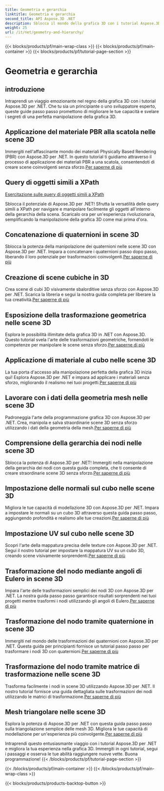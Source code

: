 ```yaml
---
title: Geometria e gerarchia
linktitle: Geometria e gerarchia
second_title: API Aspose.3D .NET
description: Sblocca il mondo della grafica 3D con i tutorial Aspose.3D per .NET. Dall'applicazione dei materiali PBR alle trasformazioni geometriche, padroneggia ogni aspetto senza sforzo.
weight: 25
url: /it/net/geometry-and-hierarchy/
---
```


{{< blocks/products/pf/main-wrap-class >}}
{{< blocks/products/pf/main-container >}}
{{< blocks/products/pf/tutorial-page-section >}}

# Geometria e gerarchia

## introduzione

Intraprendi un viaggio emozionante nel regno della grafica 3D con i tutorial Aspose.3D per .NET. Che tu sia un principiante o uno sviluppatore esperto, queste guide passo passo promettono di migliorare le tue capacità e svelare i segreti di una perfetta manipolazione della grafica 3D.

## Applicazione del materiale PBR alla scatola nelle scene 3D

 Immergiti nell'affascinante mondo dei materiali Physically Based Rendering (PBR) con Aspose.3D per .NET. In questo tutorial ti guidiamo attraverso il processo di applicazione dei materiali PBR a una scatola, consentendoti di creare scene coinvolgenti senza sforzo.[Per saperne di più](./apply-pbr-material-to-box/)


## Query di oggetti simili a XPath

[Esercitazione sulle query di oggetti simili a XPath](./xpath-like-object-queries/)

Sblocca il potenziale di Aspose.3D per .NET! Sfrutta la versatilità delle query simili a XPath per navigare e manipolare facilmente gli oggetti all'interno della gerarchia della scena. Scaricalo ora per un'esperienza rivoluzionaria, semplificando la manipolazione della grafica 3D come mai prima d'ora.


## Concatenazione di quaternioni in scene 3D

 Sblocca la potenza della manipolazione dei quaternioni nelle scene 3D con Aspose.3D per .NET. Impara a concatenare i quaternioni passo dopo passo, liberando il loro potenziale per trasformazioni coinvolgenti.[Per saperne di più](./concatenate-quaternions/)

## Creazione di scene cubiche in 3D

Crea scene di cubi 3D visivamente sbalorditive senza sforzo con Aspose.3D per .NET. Scarica la libreria e segui la nostra guida completa per liberare la tua creatività.[Per saperne di più](./create-cube-scenes/)

## Esposizione della trasformazione geometrica nelle scene 3D

 Esplora le possibilità illimitate della grafica 3D in .NET con Aspose.3D. Questo tutorial svela l'arte delle trasformazioni geometriche, fornendoti le competenze per manipolare le scene senza sforzo.[Per saperne di più](./expose-geometric-transformation)

## Applicazione di materiale al cubo nelle scene 3D

 La tua porta d'accesso alla manipolazione perfetta della grafica 3D inizia qui! Esplora Aspose.3D per .NET e impara ad applicare i materiali senza sforzo, migliorando il realismo nei tuoi progetti.[Per saperne di più](./material-to-cube/)

## Lavorare con i dati della geometria mesh nelle scene 3D

 Padroneggia l'arte della programmazione grafica 3D con Aspose.3D per .NET. Crea, manipola e salva straordinarie scene 3D senza sforzo utilizzando i dati della geometria della mesh.[Per saperne di più](./mesh-geometry-data/)

## Comprensione della gerarchia dei nodi nelle scene 3D

Sblocca la potenza di Aspose.3D per .NET! Immergiti nella manipolazione della gerarchia dei nodi con questa guida completa, che ti consente di creare straordinarie scene 3D senza sforzo.[Per saperne di più](./node-hierarchy/)

## Impostazione delle normali sul cubo nelle scene 3D

 Migliora le tue capacità di modellazione 3D con Aspose.3D per .NET. Impara a impostare le normali su un cubo 3D attraverso questa guida passo passo, aggiungendo profondità e realismo alle tue creazioni.[Per saperne di più](./setup-normals-cube/)

## Impostazione UV sul cubo nelle scene 3D

 Scopri l'arte della mappatura precisa delle texture con Aspose.3D per .NET. Segui il nostro tutorial per impostare la mappatura UV su un cubo 3D, creando scene visivamente sorprendenti.[Per saperne di più](./setup-uv-cube/)

## Trasformazione del nodo mediante angoli di Eulero in scene 3D

 Impara l'arte delle trasformazioni semplici dei nodi 3D con Aspose.3D per .NET. La nostra guida passo passo garantisce risultati sorprendenti nei tuoi progetti mentre trasformi i nodi utilizzando gli angoli di Eulero.[Per saperne di più](./transformation-node-euler-angles/)

## Trasformazione del nodo tramite quaternione in scene 3D

Immergiti nel mondo delle trasformazioni dei quaternioni con Aspose.3D per .NET. Questa guida per principianti fornisce un tutorial passo passo per trasformare i nodi 3D con quaternioni.[Per saperne di più](./transformation-node-quaternion/)

## Trasformazione del nodo tramite matrice di trasformazione nelle scene 3D

 Trasforma facilmente i nodi in scene 3D utilizzando Aspose.3D per .NET. Il nostro tutorial fornisce una guida dettagliata sulle trasformazioni dei nodi utilizzando le matrici di trasformazione.[Per saperne di più](./transformation-node-matrix/)

## Mesh triangolare nelle scene 3D

 Esplora la potenza di Aspose.3D per .NET con questa guida passo passo sulla triangolazione semplice delle mesh 3D. Migliora le tue capacità di modellazione per un'esperienza più coinvolgente.[Per saperne di più](./triangulate-mesh/)

Intraprendi questo entusiasmante viaggio con i tutorial Aspose.3D per .NET e migliora la tua esperienza nella grafica 3D. Immergiti in ogni tutorial, segui i passaggi e osserva le tue abilità raggiungere nuove vette. Buona programmazione!
{{< /blocks/products/pf/tutorial-page-section >}}

{{< /blocks/products/pf/main-container >}}
{{< /blocks/products/pf/main-wrap-class >}}

{{< blocks/products/products-backtop-button >}}
